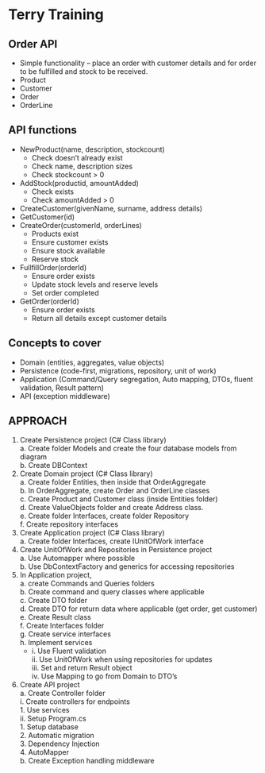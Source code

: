 # Terry Training
## Order API

- Simple functionality – place an order with customer details and for order to be
fulfilled and stock to be received.
- Product
- Customer
- Order
- OrderLine

## API functions
- NewProduct(name, description, stockcount)
  - Check doesn’t already exist
  - Check name, description sizes
  - Check stockcount > 0
- AddStock(productid, amountAdded)
  - Check exists
  - Check amountAdded > 0
- CreateCustomer(givenName, surname, address details)
- GetCustomer(id)
- CreateOrder(customerId, orderLines)
    - Products exist
  - Ensure customer exists
  - Ensure stock available
  - Reserve stock
- FullfillOrder(orderId)
    - Ensure order exists
  - Update stock levels and reserve levels
  - Set order completed
- GetOrder(orderId)
  - Ensure order exists
  - Return all details except customer details

## Concepts to cover
- Domain (entities, aggregates, value objects)
- Persistence (code-first, migrations, repository, unit of work)
- Application (Command/Query segregation, Auto mapping, DTOs, fluent
validation, Result pattern)
- API (exception middleware)

## APPROACH
1. Create Persistence project (C# Class library)<br/>
    a. Create folder Models and create the four database models from diagram<br/>
    b. Create DBContext<br/>
2. Create Domain project (C# Class library)<br/>
    a. Create folder Entities, then inside that OrderAggregate<br/>
    b. In OrderAggregate, create Order and OrderLine classes<br/>
    c. Create Product and Customer class (inside Entities folder)<br/>
    d. Create ValueObjects folder and create Address class.<br/>
    e. Create folder Interfaces, create folder Repository<br/>
    f. Create repository interfaces<br/>
3. Create Application project (C# Class library)<br/>
    a. Create folder Interfaces, create IUnitOfWork interface<br/>
4. Create UnitOfWork and Repositories in Persistence project<br/>
    a. Use Automapper where possible<br/>
    b. Use DbContextFactory and generics for accessing repositories<br/>
5. In Application project,<br/>
    a. create Commands and Queries folders<br/>
    b. Create command and query classes where applicable<br/>
    c. Create DTO folder<br/>
    d. Create DTO for return data where applicable (get order, get customer)<br/>
    e. Create Result class<br/>
    f. Create Interfaces folder<br/>
    g. Create service interfaces<br/>
    h. Implement services<br/>
    - i. Use Fluent validation<br/>
        ii. Use UnitOfWork when using repositories for updates<br/>
        iii. Set and return Result object<br/>
        iv. Use Mapping to go from Domain to DTO’s<br/>
6. Create API project<br/>
    a. Create Controller folder<br/>
       i. Create controllers for endpoints<br/>
           1. Use services<br/>
       ii. Setup Program.cs<br/>
          1. Setup database<br/>
          2. Automatic migration<br/>
          3. Dependency Injection<br/>
          4. AutoMapper<br/>
  b. Create Exception handling middleware<br/>
